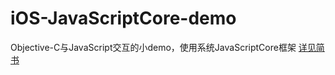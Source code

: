 # iOS-JavaScriptCore-demo
Objective-C与JavaScript交互的小demo，使用系统JavaScriptCore框架
[详见简书](http://www.jianshu.com/p/2b30cc8af9af)
